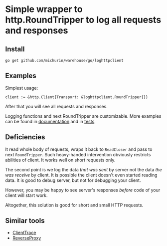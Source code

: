 # Simple wrapper to http.RoundTripper to log all requests and responses

## Install

    go get github.com/michurin/warehouse/go/loghttpclient

## Examples

Simplest usage:

    client := &http.Client{Transport: &loghttpclient.RoundTripper{}}

After that you will see all requests and responses.

Logging functions and next RoundTripper are customizable.
More examples can be found in [documentation](https://pkg.go.dev/github.com/michurin/warehouse/go/loghttpclient) and in [tests](transport_test.go).

## Deficiencies

It read whole body of requests, wraps it back to `ReadCloser` and
pass to next `RoundTripper`. Such heavy-handed intervention
obviously restricts abilities of client. It works well on
short requests only.

The second point is we log the data *that was sent* by server
not the data *the was receive* by client. It is possible
the client doesn't even started reading data. It is good
to debug server, but not for debugging your client.

However, you may be happy to see server's responses
*before* code of your client will start work.

Altogether, this solution is good for short and small HTTP
requests.

## Similar tools

- [ClientTrace](https://golang.org/pkg/net/http/httptrace/)
- [ReverseProxy](https://golang.org/pkg/net/http/httputil/#ReverseProxy)
